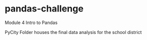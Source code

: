 # pandas-challenge
Module 4 Intro to Pandas

PyCity Folder houses the final data analysis for the school district
